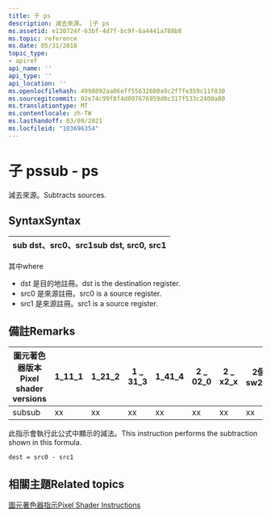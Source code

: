 ```yaml
---
title: 子 ps
description: 減去來源。 |子 ps
ms.assetid: e130724f-63bf-4d7f-bc9f-6a4441a788b8
ms.topic: reference
ms.date: 05/31/2018
topic_type:
- apiref
api_name: ''
api_type: ''
api_location: ''
ms.openlocfilehash: 4998892aa06eff55632600a9c2f7fe359c11f830
ms.sourcegitcommit: 92e74c99f8f4d097676959d0c317f533c2400a80
ms.translationtype: MT
ms.contentlocale: zh-TW
ms.lasthandoff: 03/09/2021
ms.locfileid: "103696354"
---
```

# <a name="sub---ps"></a><span data-ttu-id="eab59-104">子 ps</span><span class="sxs-lookup"><span data-stu-id="eab59-104">sub - ps</span></span>

<span data-ttu-id="eab59-105">減去來源。</span><span class="sxs-lookup"><span data-stu-id="eab59-105">Subtracts sources.</span></span>

## <a name="syntax"></a><span data-ttu-id="eab59-106">Syntax</span><span class="sxs-lookup"><span data-stu-id="eab59-106">Syntax</span></span>



| <span data-ttu-id="eab59-107">sub dst、src0、src1</span><span class="sxs-lookup"><span data-stu-id="eab59-107">sub dst, src0, src1</span></span> |
|---------------------|



 

<span data-ttu-id="eab59-108">其中</span><span class="sxs-lookup"><span data-stu-id="eab59-108">where</span></span>

-   <span data-ttu-id="eab59-109">dst 是目的地註冊。</span><span class="sxs-lookup"><span data-stu-id="eab59-109">dst is the destination register.</span></span>
-   <span data-ttu-id="eab59-110">src0 是來源註冊。</span><span class="sxs-lookup"><span data-stu-id="eab59-110">src0 is a source register.</span></span>
-   <span data-ttu-id="eab59-111">src1 是來源註冊。</span><span class="sxs-lookup"><span data-stu-id="eab59-111">src1 is a source register.</span></span>

## <a name="remarks"></a><span data-ttu-id="eab59-112">備註</span><span class="sxs-lookup"><span data-stu-id="eab59-112">Remarks</span></span>



| <span data-ttu-id="eab59-113">圖元著色器版本</span><span class="sxs-lookup"><span data-stu-id="eab59-113">Pixel shader versions</span></span> | <span data-ttu-id="eab59-114">1\_1</span><span class="sxs-lookup"><span data-stu-id="eab59-114">1\_1</span></span> | <span data-ttu-id="eab59-115">1\_2</span><span class="sxs-lookup"><span data-stu-id="eab59-115">1\_2</span></span> | <span data-ttu-id="eab59-116">1 \_ 3</span><span class="sxs-lookup"><span data-stu-id="eab59-116">1\_3</span></span> | <span data-ttu-id="eab59-117">1\_4</span><span class="sxs-lookup"><span data-stu-id="eab59-117">1\_4</span></span> | <span data-ttu-id="eab59-118">2 \_ 0</span><span class="sxs-lookup"><span data-stu-id="eab59-118">2\_0</span></span> | <span data-ttu-id="eab59-119">2 \_ x</span><span class="sxs-lookup"><span data-stu-id="eab59-119">2\_x</span></span> | <span data-ttu-id="eab59-120">2個 \_ sw</span><span class="sxs-lookup"><span data-stu-id="eab59-120">2\_sw</span></span> | <span data-ttu-id="eab59-121">3 \_ 0</span><span class="sxs-lookup"><span data-stu-id="eab59-121">3\_0</span></span> | <span data-ttu-id="eab59-122">3個 \_ sw</span><span class="sxs-lookup"><span data-stu-id="eab59-122">3\_sw</span></span> |
|-----------------------|------|------|------|------|------|------|-------|------|-------|
| <span data-ttu-id="eab59-123">sub</span><span class="sxs-lookup"><span data-stu-id="eab59-123">sub</span></span>                   | <span data-ttu-id="eab59-124">x</span><span class="sxs-lookup"><span data-stu-id="eab59-124">x</span></span>    | <span data-ttu-id="eab59-125">x</span><span class="sxs-lookup"><span data-stu-id="eab59-125">x</span></span>    | <span data-ttu-id="eab59-126">x</span><span class="sxs-lookup"><span data-stu-id="eab59-126">x</span></span>    | <span data-ttu-id="eab59-127">x</span><span class="sxs-lookup"><span data-stu-id="eab59-127">x</span></span>    | <span data-ttu-id="eab59-128">x</span><span class="sxs-lookup"><span data-stu-id="eab59-128">x</span></span>    | <span data-ttu-id="eab59-129">x</span><span class="sxs-lookup"><span data-stu-id="eab59-129">x</span></span>    | <span data-ttu-id="eab59-130">x</span><span class="sxs-lookup"><span data-stu-id="eab59-130">x</span></span>     | <span data-ttu-id="eab59-131">x</span><span class="sxs-lookup"><span data-stu-id="eab59-131">x</span></span>    | <span data-ttu-id="eab59-132">x</span><span class="sxs-lookup"><span data-stu-id="eab59-132">x</span></span>     |



 

<span data-ttu-id="eab59-133">此指示會執行此公式中顯示的減法。</span><span class="sxs-lookup"><span data-stu-id="eab59-133">This instruction performs the subtraction shown in this formula.</span></span>


```
dest = src0 - src1
```



## <a name="related-topics"></a><span data-ttu-id="eab59-134">相關主題</span><span class="sxs-lookup"><span data-stu-id="eab59-134">Related topics</span></span>

<dl> <dt>

[<span data-ttu-id="eab59-135">圖元著色器指示</span><span class="sxs-lookup"><span data-stu-id="eab59-135">Pixel Shader Instructions</span></span>](dx9-graphics-reference-asm-ps-instructions.md)
</dt> </dl>

 

 




